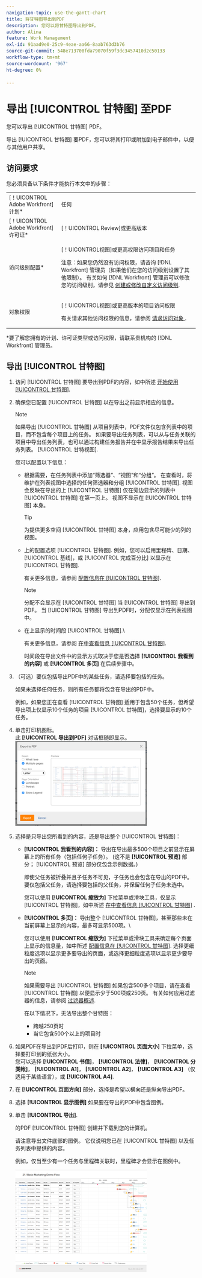 ```yaml
---
navigation-topic: use-the-gantt-chart
title: 将甘特图导出到PDF
description: 您可以将甘特图导出到PDF。
author: Alina
feature: Work Management
exl-id: 91aad9e0-25c9-4eae-aa66-8aab763d3b76
source-git-commit: 548e713700fda79070f59f3dc3457410d2c50133
workflow-type: tm+mt
source-wordcount: '967'
ht-degree: 0%

---
```


# 导出 [!UICONTROL 甘特图] 至PDF

您可以导出 [!UICONTROL 甘特图] PDF。

导出 [!UICONTROL 甘特图] 要PDF，您可以将其打印或附加到电子邮件中，以便与其他用户共享。

## 访问要求

您必须具备以下条件才能执行本文中的步骤：

<table style="table-layout:auto"> 
 <col> 
 <col> 
 <tbody> 
  <tr> 
   <td role="rowheader">[！UICONTROL Adobe Workfront]计划*</td> 
   <td> <p>任何 </p> </td> 
  </tr> 
  <tr> 
   <td role="rowheader">[！UICONTROL Adobe Workfront]许可证*</td> 
   <td> <p>[！UICONTROL Review]或更高版本</p> </td> 
  </tr> 
  <tr> 
   <td role="rowheader">访问级别配置*</td> 
   <td> <p>[！UICONTROL视图]或更高权限访问项目和任务</p> <p>注意：如果您仍然没有访问权限，请咨询 [!DNL Workfront] 管理员（如果他们在您的访问级别设置了其他限制）。 有关如何 [!DNL Workfront] 管理员可以修改您的访问级别，请参见 <a href="../../../administration-and-setup/add-users/configure-and-grant-access/create-modify-access-levels.md" class="MCXref xref">创建或修改自定义访问级别</a>.</p> </td> 
  </tr> 
  <tr> 
   <td role="rowheader">对象权限</td> 
   <td> <p>[！UICONTROL视图]或更高版本的项目访问权限</p> <p>有关请求其他访问权限的信息，请参阅 <a href="../../../workfront-basics/grant-and-request-access-to-objects/request-access.md" class="MCXref xref">请求访问对象 </a>.</p> </td> 
  </tr> 
 </tbody> 
</table>

&#42;要了解您拥有的计划、许可证类型或访问权限，请联系贵机构的 [!DNL Workfront] 管理员。

## 导出 [!UICONTROL 甘特图]

1. 访问 [!UICONTROL 甘特图] 要导出到PDF的内容，如中所述 [开始使用 [!UICONTROL 甘特图]](../../../manage-work/gantt-chart/use-the-gantt-chart/get-started-with-gantt.md).
1. 确保您已配置 [!UICONTROL 甘特图] 以在导出之前显示相应的信息。

   >[!NOTE]
   >
   >如果导出 [!UICONTROL 甘特图] 从项目列表中，PDF文件仅包含列表中的项目，而不包含每个项目上的任务。 如果要导出任务列表，可以从与任务关联的项目中导出任务列表，也可以通过构建任务报告并在中显示报告结果来导出任务列表。 [!UICONTROL 甘特视图].

   您可以配置以下信息：

   * 根据需要，在任务列表中添加“筛选器”、“视图”和“分组”。 在查看时，将维护在列表视图中选择的任何筛选器和分组 [!UICONTROL 甘特图]. 视图会反映在导出的上 [!UICONTROL 甘特图] 仅在旁边显示的列表中 [!UICONTROL 甘特图] 在第一页上。 视图不显示在 [!UICONTROL 甘特图] 本身。

     >[!TIP]
     >
     >为提供更多空间 [!UICONTROL 甘特图] 本身，应用包含尽可能少的列的视图。

   * 上的配置选项 [!UICONTROL 甘特图]. 例如，您可以启用里程碑、日期、 [!UICONTROL 基线]，或 [!UICONTROL 完成百分比] 以显示在 [!UICONTROL 甘特图].

     有关更多信息，请参阅   [配置信息在 [!UICONTROL 甘特图]](../../../manage-work/gantt-chart/use-the-gantt-chart/configure-info-on-gantt-chart.md).

     >[!NOTE]
     >
     > 分配不会显示在 [!UICONTROL 甘特图] 当 [!UICONTROL 甘特图] 导出到PDF。 当 [!UICONTROL 甘特图] 导出到PDF时，分配仅显示在列表视图中。

   * 在上显示的时间段 [!UICONTROL 甘特图].\

     有关更多信息，请参阅 [在中查看信息 [!UICONTROL 甘特图]](../../../manage-work/gantt-chart/use-the-gantt-chart/view-info-in-gantt.md).

     时间段在导出文件中的显示方式取决于您是否选择 **[!UICONTROL 我看到的内容]** 或 **[!UICONTROL 多页]** 在后续步骤中。

1. （可选）要仅包括导出PDF中的某些任务，请选择要包括的任务。

   如果未选择任何任务，则所有任务都将包含在导出的PDF中。

   例如，如果您正在查看 [!UICONTROL 甘特图] 适用于包含50个任务，但希望导出项上仅显示10个任务的项目 [!UICONTROL 甘特图]，选择要显示的10个任务。

1. 单击打印机图标。\
   此 **[!UICONTROL 导出到PDF]** 对话框随即显示。\
   ![exported_gantt_UI.png](assets/exported-gantt-ui-350x225.png)

1. 选择是只导出您所看到的内容，还是导出整个 [!UICONTROL 甘特图]：

   * **[!UICONTROL 我看到的内容]：** 导出在导出最多500个项目之前显示在屏幕上的所有任务（包括任何子任务）。 (这不是 **[!UICONTROL 预览]** 部分； [!UICONTROL 预览] 部分仅包含示例数据。)

     即使父任务被折叠并且子任务不可见，子任务也会包含在导出的PDF中。 要仅包括父任务，请选择要包括的父任务，并保留任何子任务未选中。

     您可以使用 **[!UICONTROL 缩放为]** 下拉菜单或滑块工具，仅显示 [!UICONTROL 甘特图]，如中所述 [在中查看信息 [!UICONTROL 甘特图]](../../../manage-work/gantt-chart/use-the-gantt-chart/view-info-in-gantt.md) .

   * **[!UICONTROL 多页]：** 导出整个 [!UICONTROL 甘特图]，甚至那些未在当前屏幕上显示的内容，最多可显示500项。\

     您可以使用 **[!UICONTROL 缩放为]** 下拉菜单或滑块工具来确定每个页面上显示的信息量，如中所述 [配置信息在 [!UICONTROL 甘特图]](../../../manage-work/gantt-chart/use-the-gantt-chart/configure-info-on-gantt-chart.md). 选择更细粒度选项以显示更多要导出的页面，或选择更细粒度选项以显示更少要导出的页面。

     >[!NOTE]
     >
     >如果需要导出 [!UICONTROL 甘特图] 如果包含500多个项目，请在查看 [!UICONTROL 甘特图] 以便显示少于500项或250页。 有关如何应用过滤器的信息，请参阅  [过滤器概述](../../../reports-and-dashboards/reports/reporting-elements/filters-overview.md).
     >
     >
     >在以下情况下，无法导出整个甘特图：
     >
     >   
     >   
     >   * 跨越250页时
     >   * 当它包含500个以上的项目时




1. 如果PDF在导出到PDF后打印，则在 **[!UICONTROL 页面大小]** 下拉菜单，选择要打印到的纸张大小。\
   您可以选择 **[!UICONTROL 书信]**， **[!UICONTROL 法律]**， **[!UICONTROL 分类帐]**， **[!UICONTROL A1]**， **[!UICONTROL A2]**， **[!UICONTROL A3]** （仅适用于某些语言），或 **[!UICONTROL A4]**.
1. 在 **[!UICONTROL 页面方向]** 部分，选择是希望以横向还是纵向导出PDF。
1. 选择 **[!UICONTROL 显示图例]** 如果要在导出的PDF中包含图例。
1. 单击 **[!UICONTROL 导出]**.

   的PDF [!UICONTROL 甘特图] 创建并下载到您的计算机。

   请注意导出文件底部的图例。 它仅说明您已在 [!UICONTROL 甘特图] 以及任务列表中提供的内容。

   例如，仅当至少有一个任务与里程碑关联时，里程碑才会显示在图例中。

   ![gantt_chart_with_updated__limited__legend.png](assets/gantt-chart-with-updated--limited--legend-350x271.png)
